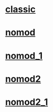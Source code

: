 # [classic](https://github.com/Prelody/osu-skins/raw/main/Exports/classic.osk)
# [nomod](https://github.com/Prelody/osu-skins/raw/main/Exports/nomod.osk)
# [nomod_1](https://github.com/Prelody/osu-skins/raw/main/Exports/nomod_1.osk)
# [nomod2](https://github.com/Prelody/osu-skins/raw/main/Exports/nomod2.osk)
# [nomod2_1](https://github.com/Prelody/osu-skins/raw/main/Exports/nomod2_1.osk)
